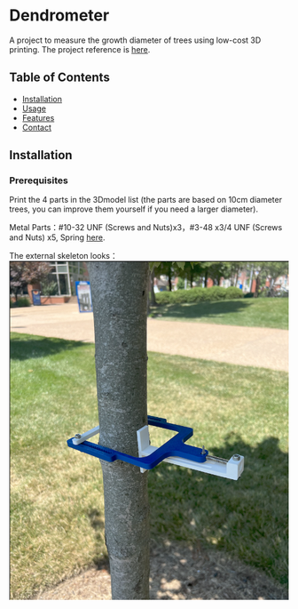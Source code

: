 # Dendrometer
A project to measure the growth diameter of trees using low-cost 3D printing. The project reference is [here](https://github.com/OPEnSLab-OSU/Dendrometer).

## Table of Contents

- [Installation](#installation)
- [Usage](#usage)
- [Features](#features)
- [Contact](#contact)

## Installation

### Prerequisites
Print the 4 parts in the 3Dmodel list (the parts are based on 10cm diameter trees, you can improve them yourself if you need a larger diameter).

Metal Parts：#10-32 UNF (Screws and Nuts)x3，#3-48 x3/4 UNF (Screws and Nuts) x5, Spring [here](https://www.amazon.com/dp/B0C625MWL5?psc=1&ref=ppx_yo2ov_dt_b_product_details).

The external skeleton looks：
![picture1](https://github.com/FengHu101/Dendrometer-SLU/blob/1644c595654b75db20a5b4d008244b2fac7f5524/3Dmodel/%E6%88%AA%E5%B1%8F2024-07-23%20%E4%B8%8B%E5%8D%8812.21.43.png)




